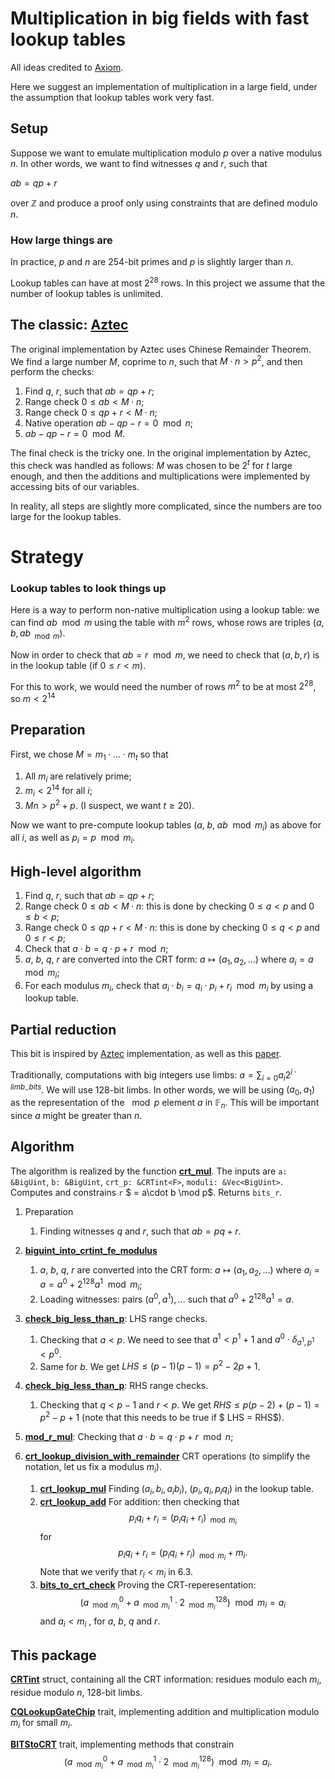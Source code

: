 # Multiplication in big fields with fast lookup tables

All ideas credited to [Axiom](https://github.com/axiom-crypto).

Here we suggest an implementation of multiplication in a large field, under the assumption that lookup tables work very fast.

## Setup

Suppose we want to emulate multiplication modulo $p$ over a native modulus $n$. In other words, we want to find witnesses $q$ and $r$, such that

$ab = qp + r$

over $\mathbb Z$ and produce a proof only using constraints that are defined modulo $n$.

### How large things are

In practice, $p$ and $n$ are $254$-bit primes and $p$ is slightly larger than $n$. 

Lookup tables can have at most $2^{28}$ rows. In this project we assume that the number of lookup tables is unlimited.

## The classic: [Aztec](https://hackmd.io/@arielg/B13JoihA8)

The original implementation by Aztec uses Chinese Remainder Theorem. We find a large number $M$, coprime to $n$, such that $M\cdot n > p^2$, and then perform the checks:

1. Find $q$, $r$, such that $ab = qp + r$;
2. Range check $0 \le ab < M\cdot n$;
3. Range check $0 \le qp + r < M\cdot n$;
4. Native operation $ab - qp - r = 0 \mod n$;
5. $ab - qp - r = 0 \mod M$.

The final check is the tricky one. In the original implementation by Aztec, this check was handled as follows: $M$ was chosen to be $2^t$ for $t$ large enough, and then the additions and multiplications were implemented by accessing bits of our variables.

In reality, all steps are slightly more complicated, since the numbers are too large for the lookup tables.


# Strategy

### Lookup tables to look things up 

Here is a way to perform non-native multiplication using a lookup table: we can find $ab \mod m$ using the  table with $m^2$ rows, whose rows are triples $(a, b, ab _{\mod m})$.

Now in order to check that $ab = r \mod m$, we need to check that $(a, b, r)$ is in the lookup table (if $0\le r < m$).

For this to work, we would need the number of rows $m^2$ to be at most $2^{28}$, so $m < 2^{14}$

## Preparation

First, we chose $M = m_1\cdot \ldots \cdot m_t$ so that
1. All $m_i$ are relatively prime;
2. $m_i < 2^{14}$ for all $i$;
3. $Mn > p^2 + p$.
(I suspect, we want $t \ge 20$).

Now we want to pre-compute lookup tables $(a,\; b,\; ab \mod m_i)$ as above for all $i$, as well as $p_i = p \mod m_i.$

## High-level algorithm

1. Find $q$, $r$, such that $ab = qp + r$;
2. Range check $0 \le ab < M\cdot n$: this is done by checking $0\le a < p$ and $0 \le b < p$;
3. Range check $0 \le qp + r < M\cdot n$:  this is done by checking $0\le q < p$ and $0 \le r < p$;
4. Check that $a \cdot b =  q \cdot p + r \mod n$;
5. $a$, $b$, $q$, $r$ are converted into the CRT form: $a \mapsto (a_1, a_2, \ldots)$ where $a_i = a \mod m_i$;
6. For each modulus $m_i$, check that $a_i \cdot b_i =  q_i \cdot p_i + r_i \mod m_i$ by using a lookup table.

## Partial reduction

This bit is inspired by [Aztec](https://hackmd.io/@arielg/B13JoihA8) implementation, as well as this [paper](https://eprint.iacr.org/2022/1470.pdf). 

Traditionally, computations with big integers use limbs: $a = \sum_{i= 0} a_i 2^{i\;\cdot \; limb_{-}bits}$. We will use 128-bit limbs. In other words, we will be using $(a_0, a_1)$ as the representation of the $\mod p$ element $a$ in $\mathbb{F}_n$. This will be important since $a$ might be greater than $n$.

## Algorithm
The algorithm is realized by the function [**crt_mul**](./src/lib.rs#L57). The inputs are `a: &BigUint`, `b: &BigUint`, `crt_p: &CRTint<F>`, `moduli: &Vec<BigUint>`. Computes and constrains `r` $ = a\cdot b \mod p$. Returns `bits_r`.

1. Preparation
    1. Finding witnesses $q$ and $r$, such that $ab = pq+r$.

2. [**biguint_into_crtint_fe_modulus**](./src/crt_int/mod.rs#L56)
    1. $a$, $b$, $q$, $r$ are converted into the CRT form: $a \mapsto (a_1, a_2, \ldots)$ where $a_i = a = a^0 + 2^{128}a^1\mod m_i$;
    2. Loading witnesses: pairs $(a^0, a^1), \ldots$ such that $a^0 + 2^{128}a^1 = a$. 
3. [**check_big_less_than_p**](./src/range_checks/mod.rs#L29): LHS range checks.
    1. Checking that $a < p$. We need to see that $a^1 < p^1 + 1$ and $a^0 \cdot \delta_{a^1, p^1} < p^0$.
    2. Same for $b$. We get $LHS \le (p-1)(p-1) = p^2-2p+1$.
4. [**check_big_less_than_p**](./src/range_checks/mod.rs#L54): RHS range checks.
    1. Checking that $q < p-1$ and $r < p$. We get $RHS \le p(p-2) + (p-1) = p^2 -p + 1$ (note that this needs to be true if $ LHS = RHS$).
5. [**mod_r_mul**](src/multiplication_gates/mod_r_verifications.rs#L4): Checking that $a \cdot b =  q \cdot p + r \mod n$;
6. [**crt_lookup_division_with_remainder**](src/multiplication_gates/crt_lookup.rs#L131) CRT operations (to simplify the notation, let us fix a modulus $m_i$).
    1. [**crt_lookup_mul**](src/multiplication_gates/crt_lookup.rs#L121) Finding $(a_i,  b_i, a_ib_i )$, $(p_i,  q_i, p_iq_i )$ in the lookup table.
    2. [**crt_lookup_add**](src/multiplication_gates/crt_lookup.rs#L182) For addition: then checking that $$p_iq_i  + r_i  = (p_iq_i + r_i )_{\mod m_i} $$ for 
    $$p_iq_i + r_i  = (p_iq_i + r_i )_{\mod m_i} + m_i.$$ 
    Note that we verify that $r_i < m_i$ in 6.3.
    3. [**bits_to_crt_check**](src/multiplication_gates/crt_to_bits_proof.rs#79) Proving the CRT-reperesentation: $$(a^0 _{\mod m_i} + a^1 _{\mod m_i} \cdot 2^{128} _{\mod m_i})  \mod m_i = a_i$$ 
    and $a_i < m_i$ , for $a$, $b$, $q$ and $r$.

## This package

[**CRTint**](./src/crt_int/mod.rs#L9) struct, containing all the CRT information: residues modulo each $m_i$, residue modulo $n$, $128$-bit limbs.

[**CQLookupGateChip**](src/multiplication_gates/crt_lookup.rs#L11) trait, implementing addition and multiplication modulo $m_i$ for small $m_i$.

[**BITStoCRT**](src/multiplication_gates/crt_to_bits_proof.rs) trait, implementing methods that constrain $$(a^0 _{\mod m_i} + a^1 _{\mod m_i} \cdot 2^{128} _{\mod m_i})  \mod m_i = a_i.$$
